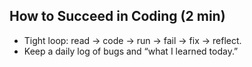## How to Succeed in Coding (2 min)
- Tight loop: read → code → run → fail → fix → reflect.
- Keep a daily log of bugs and “what I learned today.”
